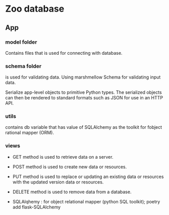 # Zoo database

## App

### model folder

Contains files that is used for connecting with database.

### schema folder

is used for validating data. Using marshmellow Schema for validating input data.

Serialize app-level objects to primitive Python types. The serialized objects can then be rendered to standard formats such as JSON for use in an HTTP API.

### utils

contains db variable that has value of SQLAlchemy as the toolkit for fobject rational mapper (ORM).

### views

- GET method is used to retrieve data on a server.
- POST method is used to create new data or resources.
- PUT method is used to replace or updating an existing data or resources with the updated version data or resources.
- DELETE method is used to remove data from a database.

- SQLAlqhemy : for object relational mapper (python SQL toolkit); poetry add flask-SQLAlchemy
